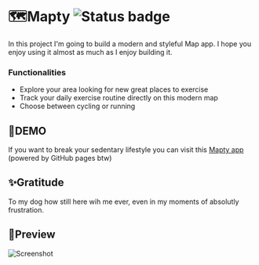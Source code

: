 # 🗺️Mapty ![Status badge](https://img.shields.io/badge/status-completed-green)

In this project I'm going to build a modern and styleful Map app. I hope you enjoy using it almost as much as I enjoy building it.

### Functionalities

- Explore your area looking for new great places to exercise
- Track your daily exercise routine directly on this modern map
- Choose between cycling or running

## 🚀DEMO

If you want to break your sedentary lifestyle you can visit this [Mapty app](https://luiisca.github.io/Mapty/) (powered by GitHub pages btw)

## ✨Gratitude

To my dog how still here wih me ever, even in my moments of absolutly frustration.

## 👀Preview

![Screenshot](Mapty_Preview.png)
